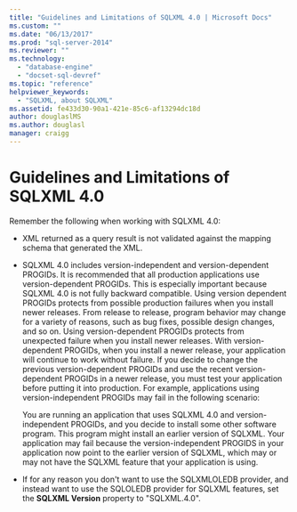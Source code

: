 ```yaml
---
title: "Guidelines and Limitations of SQLXML 4.0 | Microsoft Docs"
ms.custom: ""
ms.date: "06/13/2017"
ms.prod: "sql-server-2014"
ms.reviewer: ""
ms.technology: 
  - "database-engine"
  - "docset-sql-devref"
ms.topic: "reference"
helpviewer_keywords: 
  - "SQLXML, about SQLXML"
ms.assetid: fe433d30-90a1-421e-85c6-af13294dc18d
author: douglaslMS
ms.author: douglasl
manager: craigg
---
```

# Guidelines and Limitations of SQLXML 4.0
  Remember the following when working with SQLXML 4.0:  
  
-   XML returned as a query result is not validated against the mapping schema that generated the XML.  
  
-   SQLXML 4.0 includes version-independent and version-dependent PROGIDs. It is recommended that all production applications use version-dependent PROGIDs. This is especially important because SQLXML 4.0 is not fully backward compatible. Using version dependent PROGIDs protects from possible production failures when you install newer releases. From release to release, program behavior may change for a variety of reasons, such as bug fixes, possible design changes, and so on. Using version-dependent PROGIDs protects from unexpected failure when you install newer releases. With version-dependent PROGIDs, when you install a newer release, your application will continue to work without failure. If you decide to change the previous version-dependent PROGIDs and use the recent version-dependent PROGIDs in a newer release, you must test your application before putting it into production. For example, applications using version-independent PROGIDs may fail in the following scenario:  
  
     You are running an application that uses SQLXML 4.0 and version-independent PROGIDs, and you decide to install some other software program. This program might install an earlier version of SQLXML. Your application may fail because the version-independent PROGIDS in your application now point to the earlier version of SQLXML, which may or may not have the SQLXML feature that your application is using.  
  
-   If for any reason you don't want to use the SQLXMLOLEDB provider, and instead want to use the SQLOLEDB provider for SQLXML features, set the **SQLXML Version** property to "SQLXML.4.0".  
  
  
